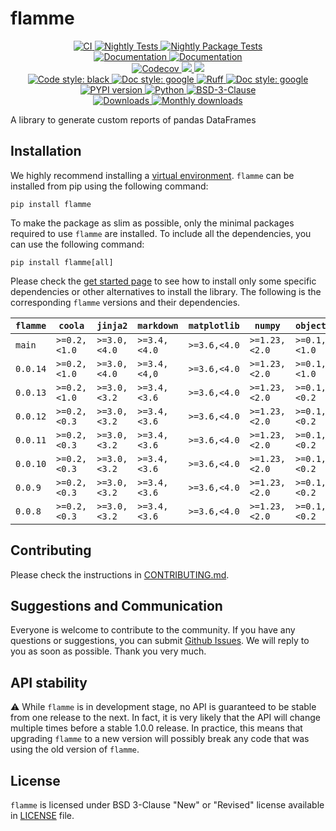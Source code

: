 # flamme

<p align="center">
    <a href="https://github.com/durandtibo/flamme/actions">
        <img alt="CI" src="https://github.com/durandtibo/flamme/workflows/CI/badge.svg">
    </a>
    <a href="https://github.com/durandtibo/flamme/actions">
        <img alt="Nightly Tests" src="https://github.com/durandtibo/flamme/workflows/Nightly%20Tests/badge.svg">
    </a>
    <a href="https://github.com/durandtibo/flamme/actions">
        <img alt="Nightly Package Tests" src="https://github.com/durandtibo/flamme/workflows/Nightly%20Package%20Tests/badge.svg">
    </a>
    <br/>
    <a href="https://durandtibo.github.io/flamme/">
        <img alt="Documentation" src="https://github.com/durandtibo/flamme/workflows/Documentation%20(stable)/badge.svg">
    </a>
    <a href="https://durandtibo.github.io/flamme/">
        <img alt="Documentation" src="https://github.com/durandtibo/flamme/workflows/Documentation%20(unstable)/badge.svg">
    </a>
    <br/>
    <a href="https://codecov.io/gh/durandtibo/flamme">
        <img alt="Codecov" src="https://codecov.io/gh/durandtibo/flamme/branch/main/graph/badge.svg">
    </a>
    <a href="https://codeclimate.com/github/durandtibo/flamme/maintainability">
        <img src="https://api.codeclimate.com/v1/badges/b124c0a1a64ee041e189/maintainability" />
    </a>
    <a href="https://codeclimate.com/github/durandtibo/flamme/test_coverage">
        <img src="https://api.codeclimate.com/v1/badges/b124c0a1a64ee041e189/test_coverage" />
    </a>
    <br/>
    <a href="https://github.com/psf/black">
        <img  alt="Code style: black" src="https://img.shields.io/badge/code%20style-black-000000.svg">
    </a>
    <a href="https://google.github.io/styleguide/pyguide.html#s3.8-comments-and-docstrings">
        <img  alt="Doc style: google" src="https://img.shields.io/badge/%20style-google-3666d6.svg">
    </a>
    <a href="https://github.com/astral-sh/ruff">
        <img src="https://img.shields.io/endpoint?url=https://raw.githubusercontent.com/astral-sh/ruff/main/assets/badge/v2.json" alt="Ruff" style="max-width:100%;">
    </a>
    <a href="https://github.com/guilatrova/tryceratops">
        <img  alt="Doc style: google" src="https://img.shields.io/badge/try%2Fexcept%20style-tryceratops%20%F0%9F%A6%96%E2%9C%A8-black">
    </a>
    <br/>
    <a href="https://pypi.org/project/flamme/">
        <img alt="PYPI version" src="https://img.shields.io/pypi/v/flamme">
    </a>
    <a href="https://pypi.org/project/flamme/">
        <img alt="Python" src="https://img.shields.io/pypi/pyversions/flamme.svg">
    </a>
    <a href="https://opensource.org/licenses/BSD-3-Clause">
        <img alt="BSD-3-Clause" src="https://img.shields.io/pypi/l/flamme">
    </a>
    <br/>
    <a href="https://pepy.tech/project/flamme">
        <img  alt="Downloads" src="https://static.pepy.tech/badge/flamme">
    </a>
    <a href="https://pepy.tech/project/flamme">
        <img  alt="Monthly downloads" src="https://static.pepy.tech/badge/flamme/month">
    </a>
    <br/>
</p>

A library to generate custom reports of pandas DataFrames

## Installation

We highly recommend installing
a [virtual environment](https://packaging.python.org/guides/installing-using-pip-and-virtual-environments/).
`flamme` can be installed from pip using the following command:

```shell
pip install flamme
```

To make the package as slim as possible, only the minimal packages required to use `flamme` are
installed.
To include all the dependencies, you can use the following command:

```shell
pip install flamme[all]
```

Please check the [get started page](https://durandtibo.github.io/flamme/get_started) to see how to
install only some specific dependencies or other alternatives to install the library.
The following is the corresponding `flamme` versions and their dependencies.

| `flamme` | `coola`      | `jinja2`     | `markdown`   | `matplotlib` | `numpy`       | `objectory`  | `pandas`     | `pyarrow`      | `scipy`       | `tqdm`         | `python`      |
|----------|--------------|--------------|--------------|--------------|---------------|--------------|--------------|----------------|---------------|----------------|---------------|
| `main`   | `>=0.2,<1.0` | `>=3.0,<4.0` | `>=3.4,<4.0` | `>=3.6,<4.0` | `>=1.23,<2.0` | `>=0.1,<1.0` | `>=1.4,<3.0` | `>=10.0,<17.0` | `>=1.10,<2.0` | `>=4.65,<5.0`  | `>=3.9,<3.13` |
| `0.0.14` | `>=0.2,<1.0` | `>=3.0,<4.0` | `>=3.4,<4,0` | `>=3.6,<4.0` | `>=1.23,<2.0` | `>=0.1,<1.0` | `>=1.4,<3.0` | `>=10.0,<17.0` | `>=1.10,<2.0` | `>=4.65,<5.0`  | `>=3.9,<3.13` |
| `0.0.13` | `>=0.2,<1.0` | `>=3.0,<3.2` | `>=3.4,<3.6` | `>=3.6,<4.0` | `>=1.23,<2.0` | `>=0.1,<0.2` | `>=1.4,<3.0` | `>=10.0,<15.0` | `>=1.10,<2.0` | `>=4.65,<5.0`  | `>=3.9,<3.13` |
| `0.0.12` | `>=0.2,<0.3` | `>=3.0,<3.2` | `>=3.4,<3.6` | `>=3.6,<4.0` | `>=1.23,<2.0` | `>=0.1,<0.2` | `>=1.4,<3.0` | `>=10.0,<15.0` | `>=1.10,<2.0` | `>=4.65,<4.67` | `>=3.9,<3.13` |
| `0.0.11` | `>=0.2,<0.3` | `>=3.0,<3.2` | `>=3.4,<3.6` | `>=3.6,<4.0` | `>=1.23,<2.0` | `>=0.1,<0.2` | `>=1.4,<3.0` | `>=10.0,<15.0` | `>=1.10,<2.0` | `>=4.65,<4.67` | `>=3.9,<3.13` |
| `0.0.10` | `>=0.2,<0.3` | `>=3.0,<3.2` | `>=3.4,<3.6` | `>=3.6,<4.0` | `>=1.23,<2.0` | `>=0.1,<0.2` | `>=1.3,<2.2` | `>=10.0,<15.0` | `>=1.10,<2.0` | `>=4.65,<4.67` | `>=3.9,<3.13` |
| `0.0.9`  | `>=0.2,<0.3` | `>=3.0,<3.2` | `>=3.4,<3.6` | `>=3.6,<4.0` | `>=1.23,<2.0` | `>=0.1,<0.2` | `>=1.3,<2.2` | `>=10.0,<15.0` | `>=1.10,<2.0` | `>=4.65,<4.67` | `>=3.9,<3.13` |
| `0.0.8`  | `>=0.2,<0.3` | `>=3.0,<3.2` | `>=3.4,<3.6` | `>=3.6,<4.0` | `>=1.23,<2.0` | `>=0.1,<0.2` | `>=1.3,<2.2` | `>=10.0,<15.0` |               | `>=4.65,<4.67` | `>=3.9,<3.12` |

## Contributing

Please check the instructions in [CONTRIBUTING.md](.github/CONTRIBUTING.md).

## Suggestions and Communication

Everyone is welcome to contribute to the community.
If you have any questions or suggestions, you can
submit [Github Issues](https://github.com/durandtibo/flamme/issues).
We will reply to you as soon as possible. Thank you very much.

## API stability

:warning: While `flamme` is in development stage, no API is guaranteed to be stable from one
release to the next.
In fact, it is very likely that the API will change multiple times before a stable 1.0.0 release.
In practice, this means that upgrading `flamme` to a new version will possibly break any code that
was using the old version of `flamme`.

## License

`flamme` is licensed under BSD 3-Clause "New" or "Revised" license available in [LICENSE](LICENSE)
file.
